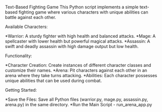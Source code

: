Text-Based Fighting Game
This Python script implements a simple text-based fighting game where various characters with unique abilities can battle against each other.

Available Characters:

*Warrior: A sturdy fighter with high health and balanced attacks.
*Mage: A spellcaster with lower health but powerful magical attacks.
*Assassin: A swift and deadly assassin with high damage output but low health.

Functionality:

*Character Creation: Create instances of different character classes and customize their names.
*Arena: Pit characters against each other in an arena where they take turns attacking.
*Abilities: Each character possesses unique abilities that can be used during combat.

Getting Started:

*Save the Files: Save all Python files (warrior.py, mage.py, assassin.py, arena.py) in the same directory.
*Run the Main Script - run_arena_app.py
